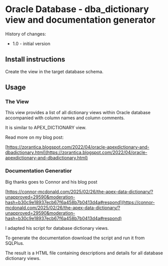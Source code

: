 # Oracle Database - dba_dictionary view and documentation generator

History of changes:
- 1.0 - initial version

## Install instructions

Create the view in the target database schema.

## Usage

### The View 

This view provides a list of all dictionary views within Oracle database accompanied with column names and column comments.

It is similar to APEX_DICTIONARY view.

Read more on my blog post:

[https://zorantica.blogspot.com/2022/04/oracle-apexdictionary-and-dbadictionary.html](https://zorantica.blogspot.com/2022/04/oracle-apexdictionary-and-dbadictionary.html)

### Documentation Generatior

Big thanks goes to Connor and his blog post

[https://connor-mcdonald.com/2025/02/26/the-apex-data-dictionary/?unapproved=29590&moderation-hash=b30c9e18937ecb67f6a458b7b0413d4a#respond](https://connor-mcdonald.com/2025/02/26/the-apex-data-dictionary/?unapproved=29590&moderation-hash=b30c9e18937ecb67f6a458b7b0413d4a#respond)

I adapted his script for database dictionary views.

To generate the documentation download the script and run it from SQLPlus.

The result is a HTML file containing descriptions and details for all database dictionary views.
